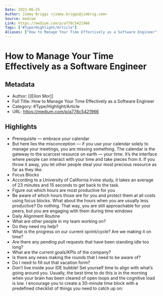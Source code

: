 ```yaml
---
Date: 2022-06-25
Author: Jimmy Briggs <jimmy.briggs@jimbrig.com>
Source: medium
Link: https://medium.com/p/a778c5421966
Tags: ["#Type/Highlight/Article"]
Aliases: ["How to Manage Your Time Effectively as a Software Engineer", "How to Manage Your Time Effectively as a Software Engineer"]
---
```

# How to Manage Your Time Effectively as a Software Engineer

## Metadata
- Author: [[Eilon Mor]]
- Full Title: How to Manage Your Time Effectively as a Software Engineer
- Category: #Type/Highlight/Article
- URL: https://medium.com/p/a778c5421966

## Highlights
- Prerequisite — embrace your calendar
- But here lies the misconception — if you use your calendar solely to manage your meetings, you are missing something. The calendar is the gateway to the scarcest resource on earth — your time. It’s the interface where people can interact with your time and take pieces from it. If you throw it away, you let other people steal your most precious resource as far as they like.
- Focus Blocks
- According to a University of California Irvine study, it takes an average of 23 minutes and 15 seconds to get back to the task.
- Figure out which hours are most productive for you
- Be aware of which hours those are for you and protect them at all costs using focus blocks. What about the hours when you are usually less productive? Do nothing. That way, you are still approachable for your peers, but you are engaging with them during time windows
- Daily Alignment Routine
- What are other people in my team working on?
- Do they need my help?
- What is the progress on our current sprint/cycle? Are we making it on time?
- Are there any pending pull requests that have been standing idle too long?
- What are the current goals/KPIs of the company?
- Is there any news making the rounds that I need to be aware of?
- Do I need to fill out that vacation form?
- Don’t live inside your IDE bubble! Set yourself time to align with what’s going around you. Usually, the best time to do this is in the morning when your brain has been cleared of open loops and the cognitive load is low. I encourage you to create a 30-minute time block with a predefined checklist of things you need to catch up on:
